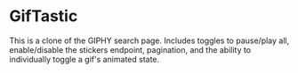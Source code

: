 # GifTastic

This is a clone of the GIPHY search page. Includes toggles to pause/play all,
enable/disable the stickers endpoint, pagination, and the ability to
individually toggle a gif's animated state.
